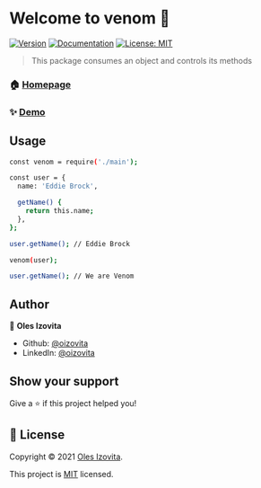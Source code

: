 # Welcome to venom 👋
[![Version](https://img.shields.io/npm/v/venom.svg)](https://www.npmjs.com/package/venom)
[![Documentation](https://img.shields.io/badge/documentation-yes-brightgreen.svg)](https://github.com/oizovita/venom)
[![License: MIT](https://img.shields.io/badge/License-MIT-yellow.svg)](https://github.com/kefranabg/readme-md-generator/blob/master/LICENSE)

> This package consumes an object and controls its methods

### 🏠 [Homepage](https://github.com/oizovita/venom)

### ✨ [Demo](https://github.com/oizovita/venom)

## Usage

```sh
const venom = require('./main');

const user = {
  name: 'Eddie Brock',

  getName() {
    return this.name;
  },
};

user.getName(); // Eddie Brock

venom(user);

user.getName(); // We are Venom
```

## Author

👤 **Oles Izovita**

* Github: [@oizovita](https://github.com/oizovita)
* LinkedIn: [@oizovita](https://linkedin.com/in/oles-izovita-a56807172/)

## Show your support

Give a ⭐️ if this project helped you!


## 📝 License

Copyright © 2021 [Oles Izovita](https://github.com/oizovita).

This project is [MIT](https://github.com/kefranabg/readme-md-generator/blob/master/LICENSE) licensed.
